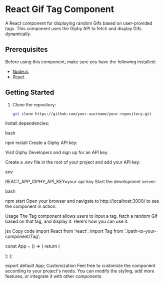 # React Gif Tag Component

A React component for displaying random Gifs based on user-provided tags. This component uses the Giphy API to fetch and display Gifs dynamically.

## Prerequisites

Before using this component, make sure you have the following installed:

- [Node.js](https://nodejs.org/)
- [React](https://reactjs.org/)

## Getting Started

1. Clone the repository:

   ```bash
   git clone https://github.com/your-username/your-repository.git
Install dependencies:

bash

npm install
Create a Giphy API key:

Visit Giphy Developers and sign up for an API key.

Create a .env file in the root of your project and add your API key:

env

REACT_APP_GIPHY_API_KEY=your-api-key
Start the development server:

bash

npm start
Open your browser and navigate to http://localhost:3000/ to see the component in action.

Usage
The Tag component allows users to input a tag, fetch a random Gif based on that tag, and display it. Here's how you can use it:

jsx
Copy code
import React from 'react';
import Tag from './path-to-your-component/Tag';

const App = () => {
  return (
    <div>
      <Tag />
    </div>
  );
};

export default App;
Customization
Feel free to customize the component according to your project's needs. You can modify the styling, add more features, or integrate it with other components.
